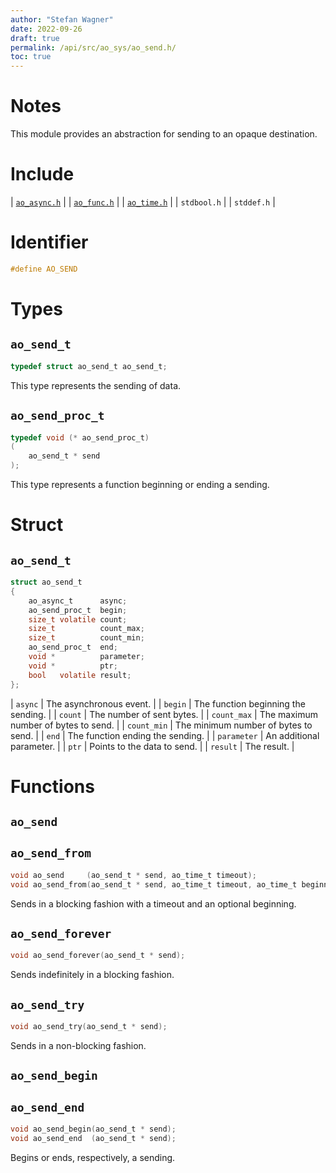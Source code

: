 ```yaml
---
author: "Stefan Wagner"
date: 2022-09-26
draft: true
permalink: /api/src/ao_sys/ao_send.h/
toc: true
---
```


# Notes

This module provides an abstraction for sending to an opaque destination.

# Include

| [`ao_async.h`](ao_async.h.md) |
| [`ao_func.h`](../ao/ao_func.h.md) |
| [`ao_time.h`](ao_time.h.md) |
| `stdbool.h` |
| `stddef.h` |

# Identifier

```c
#define AO_SEND
```

# Types

## `ao_send_t`

```c
typedef struct ao_send_t ao_send_t;
```

This type represents the sending of data.

## `ao_send_proc_t`

```c
typedef void (* ao_send_proc_t)
(
    ao_send_t * send
);
```

This type represents a function beginning or ending a sending.

# Struct

## `ao_send_t`

```c
struct ao_send_t
{
    ao_async_t      async;
    ao_send_proc_t  begin;
    size_t volatile count;
    size_t          count_max;
    size_t          count_min;
    ao_send_proc_t  end;
    void *          parameter;
    void *          ptr;
    bool   volatile result;
};
```

| `async` | The asynchronous event. |
| `begin` | The function beginning the sending. |
| `count` | The number of sent bytes. |
| `count_max` | The maximum number of bytes to send. |
| `count_min` | The minimum number of bytes to send. |
| `end` | The function ending the sending. |
| `parameter` | An additional parameter. |
| `ptr` | Points to the data to send. |
| `result` | The result. |

# Functions

## `ao_send`
## `ao_send_from`

```c
void ao_send     (ao_send_t * send, ao_time_t timeout);
void ao_send_from(ao_send_t * send, ao_time_t timeout, ao_time_t beginning);
```

Sends in a blocking fashion with a timeout and an optional beginning.

## `ao_send_forever`

```c
void ao_send_forever(ao_send_t * send);
```

Sends indefinitely in a blocking fashion.

## `ao_send_try`

```c
void ao_send_try(ao_send_t * send);
```

Sends in a non-blocking fashion.

## `ao_send_begin`
## `ao_send_end`

```c
void ao_send_begin(ao_send_t * send);
void ao_send_end  (ao_send_t * send);
```

Begins or ends, respectively, a sending.

